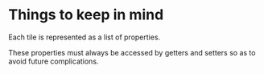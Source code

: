# Things to keep in mind

Each tile is represented as a list of properties. 

These properties must always be accessed by getters and setters so as to avoid future complications.
